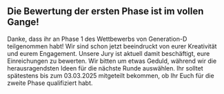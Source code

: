 ## Die Bewertung der ersten Phase ist im vollen Gange!

Danke, dass ihr an Phase 1 des Wettbewerbs von Generation-D teilgenommen habt! Wir sind schon jetzt beeindruckt von eurer Kreativität und eurem Engagement. Unsere Jury ist aktuell damit beschäftigt, eure Einreichungen zu bewerten. Wir bitten um etwas Geduld, während wir die herausragendsten Ideen für die nächste Runde auswählen. Ihr solltet spätestens bis zum 03.03.2025 mitgeteilt bekommen, ob Ihr Euch für die zweite Phase qualifiziert habt.
